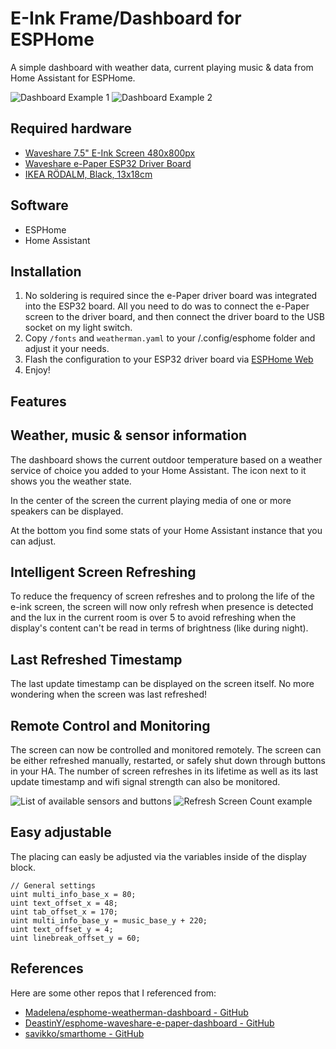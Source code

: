 # E-Ink Frame/Dashboard for ESPHome

A simple dashboard with weather data, current playing music & data from Home Assistant for ESPHome.

![Dashboard Example 1](https://github.com/user-attachments/assets/002c1605-2a43-46b6-b78e-b336aa5685a1)
![Dashboard Example 2](https://github.com/user-attachments/assets/d483e0ec-5a82-468d-98d3-7df261c97e6e)

## Required hardware

- [Waveshare 7.5" E-Ink Screen 480x800px](https://amzn.to/4k6oe8k)
- [Waveshare e-Paper ESP32 Driver Board](https://amzn.to/4lW8GWx)
- [IKEA RÖDALM, Black, 13x18cm](https://www.ikea.com/ch/de/p/roedalm-rahmen-schwarz-10548867/)

## Software
- ESPHome
- Home Assistant

## Installation

1. No soldering is required since the e-Paper driver board was integrated into the ESP32 board. All you need to do was to connect the e-Paper screen to the driver board, and then connect the driver board to the USB socket on my light switch.
1. Copy `/fonts` and `weatherman.yaml` to your /.config/esphome folder and adjust it your needs.
1. Flash the configuration to your ESP32 driver board via [ESPHome Web](https://web.esphome.io/)
1. Enjoy!

## Features

## Weather, music & sensor information
The dashboard shows the current outdoor temperature based on a weather service of choice you added to your Home Assistant. The icon next to it shows you the weather state.

In the center of the screen the current playing media of one or more speakers can be displayed.

At the bottom you find some stats of your Home Assistant instance that you can adjust.

## Intelligent Screen Refreshing
To reduce the frequency of screen refreshes and to prolong the life of the e-ink screen, the screen will now only refresh when presence is detected and the lux in the current room is over 5 to avoid refreshing when the display's content can't be read in terms of brightness (like during night).

## Last Refreshed Timestamp
The last update timestamp can be displayed on the screen itself. No more wondering when the screen was last refreshed!

## Remote Control and Monitoring
The screen can now be controlled and monitored remotely. The screen can be either refreshed manually, restarted, or safely shut down through buttons in your HA. The number of screen refreshes in its lifetime as well as its last update timestamp and wifi signal strength can also be monitored.

![List of available sensors and buttons](https://github.com/user-attachments/assets/598bbd02-08ef-4e02-9cb2-ea2aa8206435)
![Refresh Screen Count example](https://github.com/user-attachments/assets/c87b3732-f07f-4b13-8dcf-361881b49c93)

## Easy adjustable
The placing can easly be adjusted via the variables inside of the display block.
```c+++
// General settings
uint multi_info_base_x = 80;
uint text_offset_x = 48;
uint tab_offset_x = 170;
uint multi_info_base_y = music_base_y + 220;
uint text_offset_y = 4;
uint linebreak_offset_y = 60;
```

## References

Here are some other repos that I referenced from:
- [Madelena/esphome-weatherman-dashboard - GitHub](https://github.com/Madelena/esphome-weatherman-dashboard)
- [DeastinY/esphome-waveshare-e-paper-dashboard - GitHub](https://github.com/DeastinY/esphome-waveshare-e-paper-dashboard)
- [savikko/smarthome - GitHub](https://github.com/savikko/smarthome)
